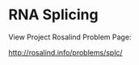 RNA Splicing
=============================

View Project Rosalind Problem Page:

http://rosalind.info/problems/splc/